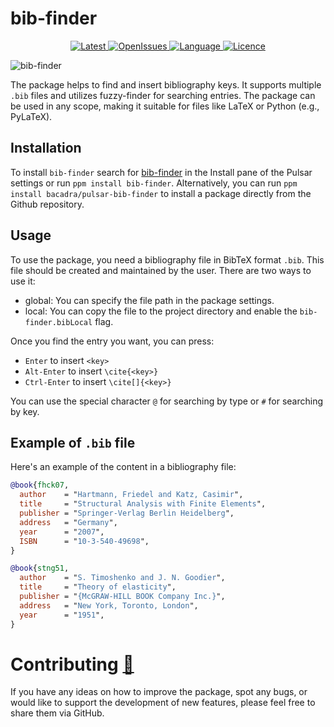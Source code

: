 # bib-finder

<p align="center">
  <a href="https://github.com/bacadra/pulsar-bib-finder/tags">
  <img src="https://img.shields.io/github/v/tag/bacadra/pulsar-bib-finder?style=for-the-badge&label=Latest&color=blue" alt="Latest">
  </a>
  <a href="https://github.com/bacadra/pulsar-bib-finder/issues">
  <img src="https://img.shields.io/github/issues-raw/bacadra/pulsar-bib-finder?style=for-the-badge&color=blue" alt="OpenIssues">
  </a>
  <a href="https://github.com/bacadra/pulsar-bib-finder/blob/master/package.json">
  <img src="https://img.shields.io/github/languages/top/bacadra/pulsar-bib-finder?style=for-the-badge&color=blue" alt="Language">
  </a>
  <a href="https://github.com/bacadra/pulsar-bib-finder/blob/master/LICENSE">
  <img src="https://img.shields.io/github/license/bacadra/pulsar-bib-finder?style=for-the-badge&color=blue" alt="Licence">
  </a>
</p>

![bib-finder](https://github.com/bacadra/bib-finder/blob/master/assets/bib-finder.gif?raw=true)

The package helps to find and insert bibliography keys. It supports multiple `.bib` files and utilizes fuzzy-finder for searching entries. The package can be used in any scope, making it suitable for files like LaTeX or Python (e.g., PyLaTeX).

## Installation

To install `bib-finder` search for [bib-finder](https://web.pulsar-edit.dev/packages/bib-finder) in the Install pane of the Pulsar settings or run `ppm install bib-finder`. Alternatively, you can run `ppm install bacadra/pulsar-bib-finder` to install a package directly from the Github repository.

## Usage

To use the package, you need a bibliography file in BibTeX format `.bib`. This file should be created and maintained by the user. There are two ways to use it:

* global: You can specify the file path in the package settings.
* local: You can copy the file to the project directory and enable the `bib-finder.bibLocal` flag.

Once you find the entry you want, you can press:
* `Enter` to insert `<key>`
* `Alt-Enter` to insert `\cite{<key>}`
* `Ctrl-Enter` to insert `\cite[]{<key>}`

You can use the special character `@` for searching by type or `#` for searching by key.

## Example of `.bib` file

Here's an example of the content in a bibliography file:

```bib
@book{fhck07,
  author    = "Hartmann, Friedel and Katz, Casimir",
  title     = "Structural Analysis with Finite Elements",
  publisher = "Springer-Verlag Berlin Heidelberg",
  address   = "Germany",
  year      = "2007",
  ISBN      = "10-3-540-49698",
}

@book{stng51,
  author    = "S. Timoshenko and J. N. Goodier",
  title     = "Theory of elasticity",
  publisher = "{McGRAW-HILL BOOK Company Inc.}",
  address   = "New York, Toronto, London",
  year      = "1951",
}
```

# Contributing [🍺](https://www.buymeacoffee.com/asiloisad)

If you have any ideas on how to improve the package, spot any bugs, or would like to support the development of new features, please feel free to share them via GitHub.
